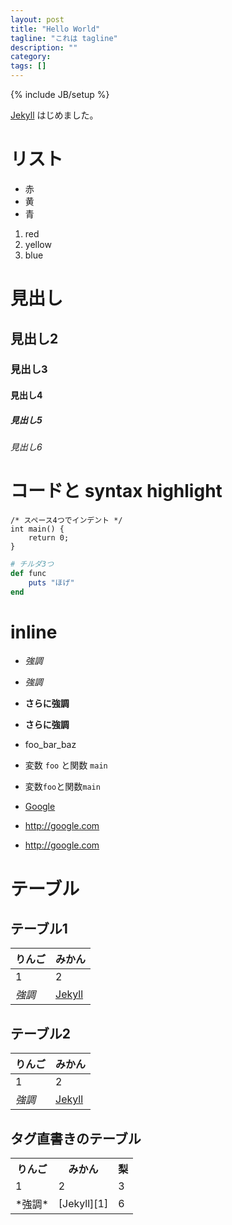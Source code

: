 ```yaml
---
layout: post
title: "Hello World"
tagline: "これは tagline"
description: ""
category: 
tags: []
---
```

{% include JB/setup %}

[Jekyll][1] はじめました。

# リスト

* 赤
* 黄
* 青

1. red
2. yellow
3. blue


# 見出し

## 見出し2

### 見出し3

#### 見出し4

##### 見出し5

###### 見出し6


# コードと syntax highlight

    /* スペース4つでインデント */
    int main() {
        return 0;
    }


~~~ruby
# チルダ3つ
def func
    puts "ほげ"
end
~~~

# inline

* _強調_
* *強調*
* __さらに強調__
* **さらに強調**

* foo_bar_baz

* 変数 `foo` と関数 `main`
* 変数`foo`と関数`main`


* [Google](http://google.com)
* <http://google.com>
* http://google.com

# テーブル

## テーブル1

りんご | みかん
------ | -------------
1      | 2
*強調* | [Jekyll][1]

## テーブル2

|りんご | みかん        |
|------ | --------------|
|1      | 2             |
|*強調* | [Jekyll][1]   |

## タグ直書きのテーブル

<table>
  <tr>
    <th>りんご</th>
    <th>みかん</th>
    <th>梨</th>
  </tr>
  <tr>
    <td>1</td>
    <td>2</td>
    <td>3</td>
  </tr>
  <tr>
    <td>*強調*</td>
    <td>[Jekyll][1]</td>
    <td>6</td>
  </tr>
</table>


[1]: http://jekyllrb.com/

